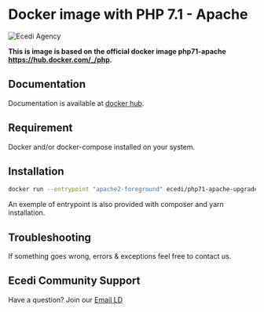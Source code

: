 # Docker image with PHP 7.1 - Apache

![Ecedi Agency](https://www.ecedi.fr/theme/images/logo-ecedi-top.png)

**This is image is based on the official docker image php71-apache <https://hub.docker.com/_/php>.**

## Documentation

Documentation is available at [docker hub](https://hub.docker.com/r/ecedi/php71-apache-upgraded).

## Requirement

Docker and/or docker-compose installed on your system.

## Installation

```bash
docker run --entrypoint "apache2-foreground" ecedi/php71-apache-upgraded
```
An exemple of entrypoint is also provided with composer and yarn installation.

## Troubleshooting

If something goes wrong, errors & exceptions feel free to contact us.

## Ecedi Community Support

Have a question? Join our [Email LD](mailto:ld@ecedi.fr)
